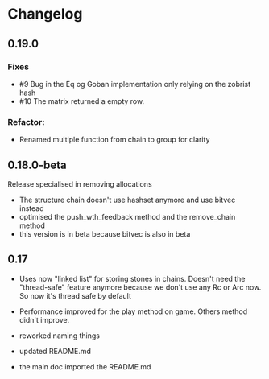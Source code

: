 Changelog
==

## 0.19.0

### Fixes

- #9 Bug in the Eq og Goban implementation only relying on the zobrist hash
- #10 The matrix returned a empty row.

### Refactor:

- Renamed multiple function from chain to group for clarity

## 0.18.0-beta

Release specialised in removing allocations
- The structure chain doesn't use hashset anymore and use bitvec instead
- optimised the push_wth_feedback method and the remove_chain method
- this version is in beta because bitvec is also in beta

## 0.17

- Uses now "linked list" for storing stones in chains. Doesn't need the "thread-safe" feature anymore because we don't
  use any Rc or Arc now. So now it's thread safe by default

- Performance improved for the play method on game. Others method didn't improve.
- reworked naming things
- updated README.md
- the main doc imported the README.md